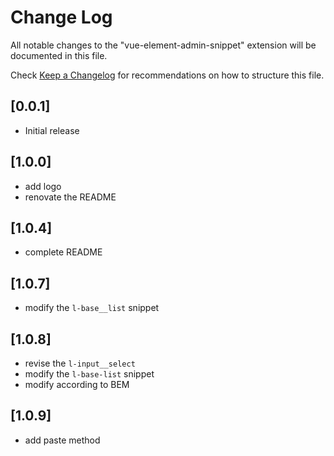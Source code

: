 # Change Log

All notable changes to the "vue-element-admin-snippet" extension will be documented in this file.

Check [Keep a Changelog](http://keepachangelog.com/) for recommendations on how to structure this file.

## [0.0.1]

- Initial release

## [1.0.0]

- add logo
- renovate the README

## [1.0.4]

- complete README

## [1.0.7]

- modify the `l-base__list` snippet

## [1.0.8]

- revise the `l-input__select`
- modify the `l-base-list` snippet
- modify according to BEM

## [1.0.9]

- add paste method

